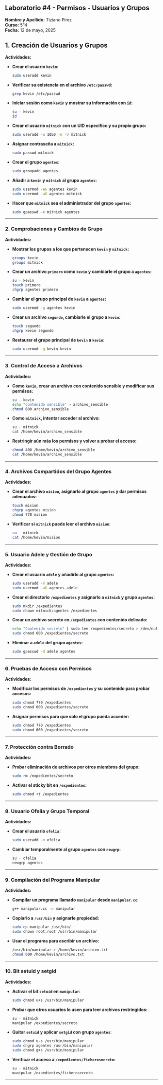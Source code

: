 ## **Laboratorio #4 - Permisos - Usuarios y Grupos**

**Nombre y Apellido:** Tiziano Pirez  
**Curso:** 5"4  
**Fecha:** 12 de mayo, 2025  


## **1. Creación de Usuarios y Grupos**

**Actividades:**

- **Crear el usuario `kevin`:**

  ```bash
  sudo useradd kevin

* **Verificar su existencia en el archivo `/etc/passwd`:**

  ```bash
  grep kevin /etc/passwd
  ```

* **Iniciar sesión como `kevin` y mostrar su información con `id`:**

  ```bash
  su - kevin
  id
  ```

* **Crear el usuario `mitnick` con un UID específico y su propio grupo:**

  ```bash
  sudo useradd -u 1050 -m -U mitnick
  ```

* **Asignar contraseña a `mitnick`:**

  ```bash
  sudo passwd mitnick
  ```

* **Crear el grupo `agentes`:**

  ```bash
  sudo groupadd agentes
  ```

* **Añadir a `kevin` y `mitnick` al grupo `agentes`:**

  ```bash
  sudo usermod -aG agentes kevin
  sudo usermod -aG agentes mitnick
  ```

* **Hacer que `mitnick` sea el administrador del grupo `agentes`:**

  ```bash
  sudo gpasswd -A mitnick agentes
  ```

---

### **2. Comprobaciones y Cambios de Grupo**

**Actividades:**

* **Mostrar los grupos a los que pertenecen `kevin` y `mitnick`:**

  ```bash
  groups kevin
  groups mitnick
  ```

* **Crear un archivo `primero` como `kevin` y cambiarle el grupo a `agentes`:**

  ```bash
  su - kevin
  touch primero
  chgrp agentes primero
  ```

* **Cambiar el grupo principal de `kevin` a `agentes`:**

  ```bash
  sudo usermod -g agentes kevin
  ```

* **Crear un archivo `segundo`, cambiarle el grupo a `kevin`:**

  ```bash
  touch segundo
  chgrp kevin segundo
  ```

* **Restaurar el grupo principal de `kevin` a `kevin`:**

  ```bash
  sudo usermod -g kevin kevin
  ```

---

### **3. Control de Acceso a Archivos**

**Actividades:**

* **Como `kevin`, crear un archivo con contenido sensible y modificar sus permisos:**

  ```bash
  su - kevin
  echo "Contenido sensible" > archivo_sensible
  chmod 600 archivo_sensible
  ```

* **Como `mitnick`, intentar acceder al archivo:**

  ```bash
  su - mitnick
  cat /home/kevin/archivo_sensible
  ```

* **Restringir aún más los permisos y volver a probar el acceso:**

  ```bash
  chmod 400 /home/kevin/archivo_sensible
  cat /home/kevin/archivo_sensible
  ```

---

### **4. Archivos Compartidos del Grupo Agentes**

**Actividades:**

* **Crear el archivo `mision`, asignarlo al grupo `agentes` y dar permisos adecuados:**

  ```bash
  touch mision
  chgrp agentes mision
  chmod 770 mision
  ```

* **Verificar si `mitnick` puede leer el archivo `mision`:**

  ```bash
  su - mitnick
  cat /home/kevin/mision
  ```

---

### **5. Usuario Adele y Gestión de Grupo**

**Actividades:**

* **Crear el usuario `adele` y añadirlo al grupo `agentes`:**

  ```bash
  sudo useradd -m adele
  sudo usermod -aG agentes adele
  ```

* **Crear el directorio `/expedientes` y asignarlo a `mitnick` y grupo `agentes`:**

  ```bash
  sudo mkdir /expedientes
  sudo chown mitnick:agentes /expedientes
  ```

* **Crear un archivo secreto en `/expedientes` con contenido delicado:**

  ```bash
  echo "Contenido secreto" | sudo tee /expedientes/secreto > /dev/null
  sudo chmod 600 /expedientes/secreto
  ```

* **Eliminar a `adele` del grupo `agentes`:**

  ```bash
  sudo gpasswd -d adele agentes
  ```

---

### **6. Pruebas de Acceso con Permisos**

**Actividades:**

* **Modificar los permisos de `/expedientes` y su contenido para probar accesos:**

  ```bash
  sudo chmod 770 /expedientes
  sudo chmod 600 /expedientes/secreto
  ```

* **Asignar permisos para que solo el grupo pueda acceder:**

  ```bash
  sudo chmod 770 /expedientes
  sudo chmod 660 /expedientes/secreto
  ```

---

### **7. Protección contra Borrado**

**Actividades:**

* **Probar eliminación de archivos por otros miembros del grupo:**

  ```bash
  sudo rm /expedientes/secreto
  ```

* **Activar el sticky bit en `/expedientes`:**

  ```bash
  sudo chmod +t /expedientes
  ```

---

### **8. Usuario Ofelia y Grupo Temporal**

**Actividades:**

* **Crear el usuario `ofelia`:**

  ```bash
  sudo useradd -m ofelia
  ```

* **Cambiar temporalmente al grupo `agentes` con `newgrp`:**

  ```bash
  su - ofelia
  newgrp agentes
  ```

---

### **9. Compilación del Programa Manipular**

**Actividades:**

* **Compilar un programa llamado `manipular` desde `manipular.cc`:**

  ```bash
  g++ manipular.cc -o manipular
  ```

* **Copiarlo a `/usr/bin` y asignarle propiedad:**

  ```bash
  sudo cp manipular /usr/bin/
  sudo chown root:root /usr/bin/manipular
  ```

* **Usar el programa para escribir un archivo:**

  ```bash
  /usr/bin/manipular > /home/kevin/archivo.txt
  chmod 600 /home/kevin/archivo.txt
  ```

---

### **10. Bit setuid y setgid**

**Actividades:**

* **Activar el bit `setuid` en `manipular`:**

  ```bash
  sudo chmod u+s /usr/bin/manipular
  ```

* **Probar que otros usuarios lo usen para leer archivos restringidos:**

  ```bash
  su - mitnick
  manipular /expedientes/secreto
  ```

* **Quitar `setuid` y aplicar `setgid` con grupo `agentes`:**

  ```bash
  sudo chmod u-s /usr/bin/manipular
  sudo chgrp agentes /usr/bin/manipular
  sudo chmod g+s /usr/bin/manipular
  ```

* **Verificar el acceso a `/expedientes/ficherosecreto`:**

  ```bash
  su - mitnick
  manipular /expedientes/ficherosecreto
  ```

---

